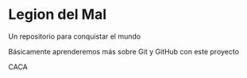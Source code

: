 # Legion del Mal
Un repositorio para conquistar el mundo

Básicamente aprenderemos más sobre Git y GitHub con este proyecto

CACA
